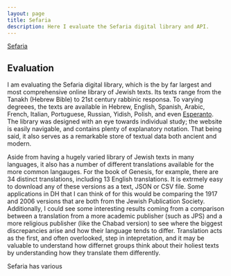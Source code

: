 ```yaml
---
layout: page
title: Sefaria
description: Here I evaluate the Sefaria digital library and API.
---
```


[Sefaria](https://www.sefaria.org/texts)

## Evaluation

I am evaluating the Sefaria digital library, which is the by far largest and most comprehensive online library of Jewish texts. Its texts range from the Tanakh (Hebrew Bible) to 21st century rabbinic responsa. To varying degreees, the texts are available in Hebrew, English, Spanish, Arabic, French, Italian, Portuguese, Russian, Yidish, Polish, and even [Esperanto](https://en.wikipedia.org/wiki/Esperanto). The library was designed with an eye towards individual study; the website is easily navigable, and contains plenty of explanatory notation. That being said, it also serves as a remarkable store of textual data both ancient and modern.

Aside from having a hugely varied library of Jewish texts in many languages, it also has a number of different translations available for the more common langauges. For the book of Genesis, for example, there are 34 distinct translations, including 13 English translations. It is extrmely easy to download any of these versions as a text, JSON or CSV file. Some applications in DH that I can think of for this would be comparing the 1917 and 2006 versions that are both from the Jewish Publication Society. Additionally, I could see some interesting results coming from a comparison between a translation from a more academic publisher (such as JPS) and a more religious publisher (like the Chabad version) to see where the biggest discrepancies arise and how their language tends to differ. Translation acts as the first, and often overlooked, step in intepretation, and it may be valuable to understand how differnet groups think about their holiest texts by understanding how they translate them differently.

Sefaria has various 
